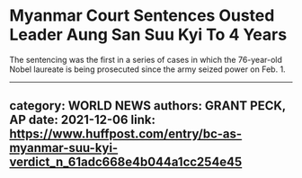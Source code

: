 # Myanmar Court Sentences Ousted Leader Aung San Suu Kyi To 4 Years

The sentencing was the first in a series of cases in which the 76-year-old Nobel laureate is being prosecuted since the army seized power on Feb. 1.

---
category: WORLD NEWS
authors: GRANT PECK, AP
date: 2021-12-06
link: https://www.huffpost.com/entry/bc-as-myanmar-suu-kyi-verdict_n_61adc668e4b044a1cc254e45
---
